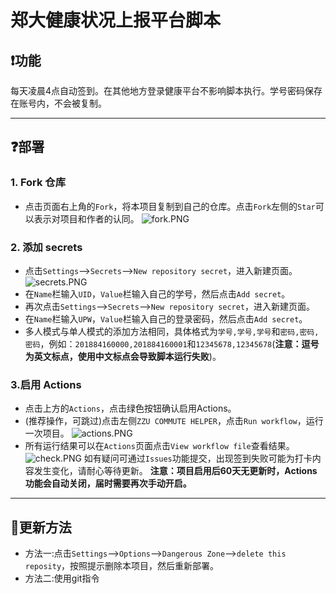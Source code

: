 # 郑大健康状况上报平台脚本

## ❗功能
每天凌晨4点自动签到。在其他地方登录健康平台不影响脚本执行。学号密码保存在账号内，不会被复制。

---
## ❓部署
### 1. Fork 仓库
   * 点击页面右上角的`Fork`，将本项目复制到自己的仓库。点击`Fork`左侧的`Star`可以表示对项目和作者的认同。
   ![fork.PNG](https://i.loli.net/2020/11/24/2hTtGldiZF9B7DX.png)
### 2. 添加 secrets
   * 点击`Settings`-->`Secrets`-->`New repository secret`，进入新建页面。
   ![secrets.PNG](https://i.loli.net/2020/11/24/mIWLRTzUJxuiMHa.png)
   * 在`Name`栏输入`UID`，`Value`栏输入自己的学号，然后点击`Add secret`。
   * 再次点击`Settings`-->`Secrets`-->`New repository secret`，进入新建页面。
   * 在`Name`栏输入`UPW`，`Value`栏输入自己的登录密码，然后点击`Add secret`。
   * 多人模式与单人模式的添加方法相同，具体格式为`学号,学号,学号`和`密码,密码,密码`，例如：`201884160000,201884160001`和`12345678,12345678`(**注意：逗号为英文标点，使用中文标点会导致脚本运行失败**)。
### 3.启用 Actions
   * 点击上方的`Actions`，点击绿色按钮确认启用Actions。
   * (推荐操作，可跳过)点击左侧`ZZU COMMUTE HELPER`，点击`Run workflow`，运行一次项目。
   ![actions.PNG](https://i.loli.net/2020/11/24/HrQoCwFkgcAYjps.png)
   * 所有运行结果可以在`Actions`页面点击`View workflow file`查看结果。
   ![check.PNG](https://i.loli.net/2020/11/24/GUEgdrmpIAxlPW5.png)
如有疑问可通过`Issues`功能提交，出现签到失败可能为打卡内容发生变化，请耐心等待更新。
**注意：项目启用后60天无更新时，Actions功能会自动关闭，届时需要再次手动开启。**

---
## 📢更新方法
   * 方法一:点击`Settings`-->`Options`-->`Dangerous Zone`-->`delete this reposity`，按照提示删除本项目，然后重新部署。
   * 方法二:使用git指令
   
